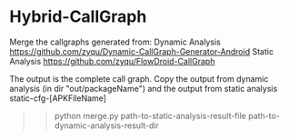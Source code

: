 # Hybrid-CallGraph
Merge the callgraphs generated from:
  Dynamic Analysis https://github.com/zyqu/Dynamic-CallGraph-Generator-Android
  Static Analysis https://github.com/zyqu/FlowDroid-CallGraph

The output is the complete call graph. 
Copy the output from dynamic analysis (in dir "out/packageName") and the output from static analysis static-cfg-[APKFileName]

>> python merge.py path-to-static-analysis-result-file path-to-dynamic-analysis-result-dir
